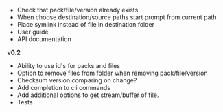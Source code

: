 - Check that pack/file/version already exists.
- When choose destination/source paths start prompt from current path
- Place symlink instead of file in destination folder
- User guide
- API documentation

**v0.2**
- Ability to use id's for packs and files
- Option to remove files from folder when removing pack/file/version
- Checksum version comparing on change?
- Add completion to cli commands
- Add additional options to get stream/buffer of file.
- Tests